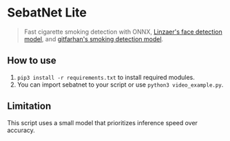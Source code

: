 # SebatNet Lite

> Fast cigarette smoking detection with ONNX, [Linzaer's face detection model](https://github.com/Linzaer/Ultra-Light-Fast-Generic-Face-Detector-1MB), and [gitfarhan's smoking detection model](https://github.com/gitfarhan/smoking_detector_demo).

## How to use

1. `pip3 install -r requirements.txt` to install required modules.
2. You can import sebatnet to your script or use `python3 video_example.py`.

## Limitation

This script uses a small model that prioritizes inference speed over accuracy.

